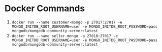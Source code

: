 # Docker Commands
1. `docker run --name customer-mongo -p 27017:27017 -e MONGO_INITDB_ROOT_USERNAME=user -e MONGO_INITDB_ROOT_PASSWORD=pass mongodb/mongodb-community-server:latest`
2. `docker run --name seller-mongo -p 27018:27017 -e MONGO_INITDB_ROOT_USERNAME=user -e MONGO_INITDB_ROOT_PASSWORD=pass mongodb/mongodb-community-server:latest`